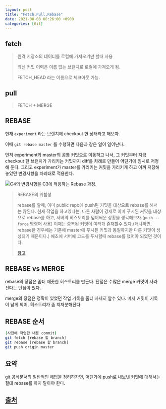 ```yaml
---
layout: post
title: "Fetch,Pull,Rebase"
date: 2021-08-08 00:26:00 +0900
categories: [Git]
---
```


## fetch

> 원격 저장소의 데이터를 로컬에 가져오기만 할때 사용
>
> 최신 커밋 이력은 이름 없는 브랜치로 로컬에 가져오게 됨. 
>
> FETCH_HEAD 라는 이름으로 체크아웃 가능.

## pull

> FETCH + MERGE

## REBASE

현재 ```experiment``` 라는 브랜치에 checkout 한 상태라고 해보자.

이때 ```git rebase master``` 를 수행하면 다음과 같은 일이 일어난다.

먼저 experiment와 master의 공통 커밋으로 이동하고 나서, 그 커밋부터 지금 checkout 한 브랜치가 가리키는 커밋까지 diff를 차례로 만들어 어딘가에 임시로 저정해 둔다. 그리고 experiment가 master를 가리키는 커밋을 가리키게 하고 아까 저장해 놓았던 변경사항을 차례대로 적용한다. 

![`C4`의 변경사항을 `C3`에 적용하는 Rebase 과정.](https://git-scm.com/book/en/v2/images/basic-rebase-3.png)

>REBASE의 위험성
>
>rebase를 할때, 이미  public repo에 push된 커밋을 대상으로 rebase를 해서는 않된다. 현재 작업을 하고있다는, 다른 사람이 강제로 이미 푸시된 커밋을 대상으로 rebase를 하고, 서버의 히스토리를 덮어씌운 상황을 생각해보자.(```push --force``` 명령어 사용) 이때는 중복된 커밋이 여러개 존재할수 있다.(왜냐하면, rebase한 경우에는 기존에 master에 푸시된 커밋과 동일하지만 다른 커밋이 생성되기 때문이다.) 애초에 서버에 코드를 푸시할때 rebase를 했어야 되었던 것이다.
>
>[참고](https://git-scm.com/book/ko/v2/Git-%EB%B8%8C%EB%9E%9C%EC%B9%98-Rebase-%ED%95%98%EA%B8%B0)

## REBASE vs MERGE

rebase의 장점은 좀더 깨끗한 히스토리를 만든다. 단점은 수많은 merge 커밋이 사라진다는 단점이 있다.

merge의 장점은 정확이 있었던 작업 기록을 좀더 자세히 알수 있다. 머지 커밋이 기록이 남게 되어, 히스토리가 좀 지저분해진다.

## REBASE 순서

``` sh
(사전에 작업한 내용 commit)
git fetch [rebase 할 branch]
git rebase [rebase 할 branch]
git push origin master
```

## 요약

git 공식문서의 일반적인 해답을 정리하자면, 어딘가에 push로 내보낸 커밋에 대해서는 절대 rebase를 하지 말아야 한다.

## [출처](https://git-scm.com/book/ko/v2/Git-%EB%B8%8C%EB%9E%9C%EC%B9%98-Rebase-%ED%95%98%EA%B8%B0)


